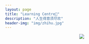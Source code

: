 ```yaml
---
layout: page
title: "Learning Centre🍪"
description: "人生得意须尽欢"
header-img: "img/zhihu.jpg"
---
```



<center>
    <p><img src="http://7xlfkx.com1.z0.glb.clouddn.com/white2.jpg" align="center"></p>
</center>








